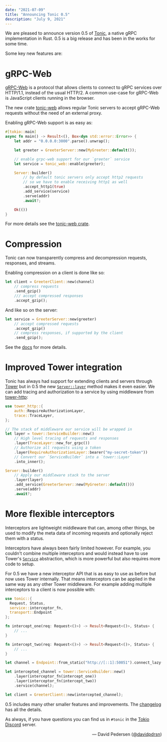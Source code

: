 ```yaml
---
date: "2021-07-09"
title: "Announcing Tonic 0.5"
description: "July 9, 2021"
---
```


We are pleased to announce version 0.5 of [Tonic], a native gRPC implementation in
Rust. 0.5 is a big release and has been in the works for some time.

Some key new features are:

# gRPC-Web

[gRPC-Web] is a protocol that allows clients to connect to gRPC services over
HTTP/1.1, instead of the usual HTTP/2. A common use-case for gRPC-Web is
JavaScript clients running in the browser.

The new crate [tonic-web] allows regular Tonic servers to accept gRPC-Web
requests without the need of an external proxy.

Enabling gRPC-Web support is as easy as:

```rust
#[tokio::main]
async fn main() -> Result<(), Box<dyn std::error::Error>> {
    let addr = "0.0.0.0:3000".parse().unwrap();

    let greeter = GreeterServer::new(MyGreeter::default());

    // enable grpc-web support for our `greeter` service
    let service = tonic_web::enable(greeter);

    Server::builder()
        // by default tonic servers only accept http2 requests
        // so we have to enable receiving http1 as well
        .accept_http1(true)
        .add_service(service)
        .serve(addr)
        .await?;

    Ok(())
}
```

For more details see the [tonic-web crate](https://crates.io/crates/tonic-web).

# Compression

Tonic can now transparently compress and decompression requests, responses, and
streams.

Enabling compression on a client is done like so:

```rust
let client = GreeterClient::new(channel)
    // compress requests
    .send_gzip()
    /// accept compressed responses
    .accept_gzip();
```

And like so on the server:

```rust
let service = GreeterServer::new(greeter)
    // accept compressed requests
    .accept_gzip()
    // compress responses, if supported by the client
    .send_gzip();
```

See the [docs][compression-docs] for more details.

# Improved Tower integration

Tonic has always had support for extending clients and servers through [Tower]
but in 0.5 the new [`Server::layer`] method makes it even easier. We can add
tracing and authorization to a service by using middleware from [tower-http]:

```rust
use tower_http::{
    auth::RequireAuthorizationLayer,
    trace::TraceLayer,
};

// The stack of middleware our service will be wrapped in
let layer = tower::ServiceBuilder::new()
    // High level tracing of requests and responses
    .layer(TraceLayer::new_for_grpc())
    // Authorize all requests using a token
    .layer(RequireAuthorizationLayer::bearer("my-secret-token"))
    // Convert our `ServiceBuilder` into a `tower::Layer`
    .into_inner();

Server::builder()
    // Apply our middleware stack to the server
    .layer(layer)
    .add_service(GreeterServer::new(MyGreeter::default()))
    .serve(addr)
    .await?;
```

# More flexible interceptors

Interceptors are lightweight middleware that can, among other things, be used to
modify the meta data of incoming requests and optionally reject them with a
status.

Interceptors have always been fairly limited however. For example, you couldn't
combine multiple interceptors and would instead have to use Tower's [`Service`]
abstraction, which is more powerful but also requires more code to setup.

For 0.5 we have a new interceptor API that is as easy to use as before but now
uses Tower internally. That means interceptors can be applied in the same way as
any other Tower middleware. For example adding multiple interceptors to a client
is now possible with:

```rust
use tonic::{
  Request, Status,
  service::interceptor_fn,
  transport::Endpoint
};

fn intercept_one(req: Request<()>) -> Result<Request<()>, Status> {
    // ...
}

fn intercept_two(req: Request<()>) -> Result<Request<()>, Status> {
    // ...
}

let channel = Endpoint::from_static("http://[::1]:50051").connect_lazy()?;

let intercepted_channel = tower::ServiceBuilder::new()
    .layer(interceptor_fn(intercept_one))
    .layer(interceptor_fn(intercept_two))
    .service(channel);

let client = GreeterClient::new(intercepted_channel);
```

0.5 includes many other smaller features and improvements. The [changelog] has
all the details.

As always, if you have questions you can find us in `#tonic` in the [Tokio
Discord] server.

<div style="text-align:right">&mdash; David Pedersen (<a href="https://github.com/davidpdrsn">@davidpdrsn</a>)</div>

[Tonic]: https://crates.io/crates/tonic
[grpc-web]: https://github.com/grpc/grpc-web
[tonic-web]: https://crates.io/crates/tonic-web
[compression-docs]: https://docs.rs/tonic/0.5.0/tonic/index.html?search=gzip
[Tower]: https://crates.io/crates/tower
[tower-http]: https://crates.io/crates/tower-http
[`Service`]: https://docs.rs/tower/latest/tower/trait.Service.html
[changelog]: https://github.com/hyperium/tonic/blob/master/CHANGELOG.md
[Tokio Discord]: https://discord.gg/tokio
[`Server::layer`]: https://docs.rs/tonic/latest/tonic/transport/server/struct.Server.html#method.layer
